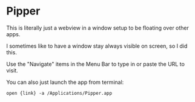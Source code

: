 # Pipper

This is literally just a webview in a window setup to be floating over other apps.

I sometimes like to have a window stay always visible on screen, so I did this.

Use the "Navigate" items in the Menu Bar to type in or paste the URL to visit.

You can also just launch the app from terminal:

    open {link} -a /Applications/Pipper.app